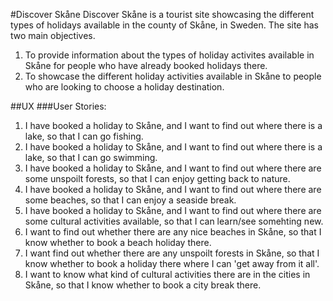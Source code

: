 #Discover Skåne
Discover Skåne is a tourist site showcasing the different types of holidays available in the county of Skåne, in Sweden.
The site has two main objectives.
1. To provide information about the types of holiday activites available in Skåne for people who have already booked holidays there.
2. To showcase the different holiday activities available in Skåne to people who are looking to choose a holiday destination.

##UX
###User Stories:
1. I have booked a holiday to Skåne, and I want to find out where there is a lake, so that I can go fishing.
2. I have booked a holiday to Skåne, and I want to find out where there is a lake, so that I can go swimming.
3. I have booked a holiday to Skåne, and I want to find out where there are some unspoilt forests, so that I can enjoy getting back to nature.
4. I have booked a holiday to Skåne, and I want to find out where there are some beaches, so that I can enjoy a seaside break.
5. I have booked a holiday to Skåne, and I want to find out where there are some cultural activities available, so that I can learn/see somehting new.
6. I want to find out whether there are any nice beaches in Skåne, so that I know whether to book a beach holiday there.
7. I want find out whether there are any unspoilt forests in Skåne, so that I know whether to book a holiday there where I can 'get away from it all'. 
8. I want to know what kind of cultural activities there are in the cities in Skåne, so that I know whether to book a city break there.
